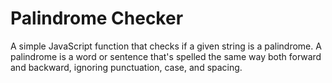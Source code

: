 # Palindrome Checker
A simple JavaScript function that checks if a given string is a palindrome. A palindrome is a word or sentence that's spelled the same way both forward and backward, ignoring punctuation, case, and spacing.

